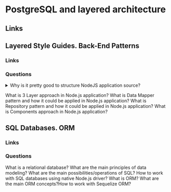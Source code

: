 # PostgreSQL and layered architecture

## Links

## Layered Style Guides. Back-End Patterns

### Links

### Questions

<details>
  <summary>Why is it pretty good to structure NodeJS application source?</summary>
  
  All of the programmers want to support and increase functionality as easy as possible. One of the main parts of using clean code is using a code structure. So, it is possible to use a lot of ways of code organization. For example, it is possible to organize code by functionality. In this way, to put controller to controllers, server to servers, etc. One more example is an organization by modules. In this way, all functionality depended on users to put the user directory. In my personal opinion, the last one allows splitting functionality to microservices as easy as possible and allows to support more clear file structure.

</details>

What is 3 Layer approach in Node.js application?
What is Data Mapper pattern and how it could be applied in Node.js application?
What is Repository pattern and how it could be applied in Node.js application?
What is Components approach in Node.js application?

## SQL Databases. ORM

### Links

### Questions

What is a relational database?
What are the main principles of data modeling?
What are the main possibilities/operations of SQL?
How to work with SQL databases using native Node.js driver?
What is ORM? What are the main ORM concepts?How to work with Sequelize ORM?
